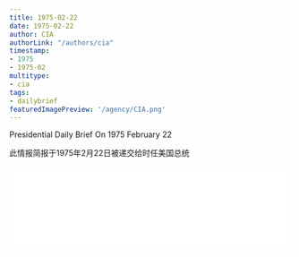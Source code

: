 ```yaml
---
title: 1975-02-22
date: 1975-02-22
author: CIA 
authorLink: "/authors/cia"
timestamp: 
- 1975
- 1975-02
multitype: 
- cia
tags: 
- dailybrief
featuredImagePreview: '/agency/CIA.png'
---
```



Presidential Daily Brief On 1975 February 22

此情报简报于1975年2月22日被递交给时任美国总统

<!--more-->





<div id="over" style="width:100%; overflow:hidden"> <iframe id="sFrame" name="sFrame" frameborder="no" border="0"  allowfullscreen marginwidth="0" scrolling="no" src = " /CIA/1975-02-22.html "  style = " position:absulute; width: 806px; top: 300;" > </iframe> </div>